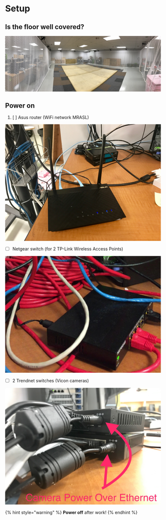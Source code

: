 # Setup

## Is the floor well covered?

![Undesired reflecting surfaces are your \#1 enemy while using the Vicon system!](../.gitbook/assets/voliere.jpg)

## Power on

1. [ ] Asus router \(WiFi network MRASL\)

![](../.gitbook/assets/asus_router_front.jpg)

* [ ] Netgear switch \(for 2 TP-Link Wireless Access Points\)

![](../.gitbook/assets/netgear-switch_4_3.jpg)

* [ ] 2 Trendnet switches \(Vicon cameras\)

![](../.gitbook/assets/poe_switches_back.jpg)

{% hint style="warning" %}
**Power off** after work!
{% endhint %}

